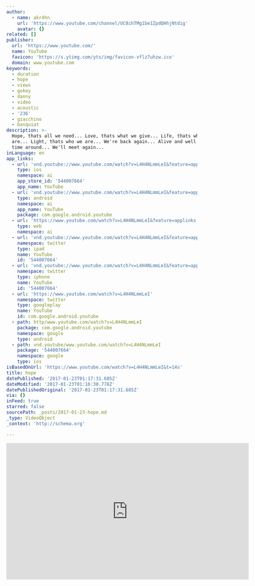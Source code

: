 ```yaml
---
author:
  - name: akr4hn
    url: 'https://www.youtube.com/channel/UC0ihTMg1be1ZpdQHhjNtdig'
    avatar: {}
related: []
publisher:
  url: 'https://www.youtube.com/'
  name: YouTube
  favicon: 'https://s.ytimg.com/yts/img/favicon-vflz7uhzw.ico'
  domain: www.youtube.com
keywords:
  - duration
  - hope
  - views
  - gokey
  - danny
  - video
  - acoustic
  - '236'
  - giacchino
  - basquiat
description: >-
  Hope, thats all we need... Love, thats what we give... Life, thats where we
  are... Light, thats who we are... We're back again... Alive and well... Next
  time around... We'll meet again...
inLanguage: en
app_links:
  - url: 'vnd.youtube://www.youtube.com/watch?v=L4H4NLmmLeI&feature=applinks'
    type: ios
    namespace: ai
    app_store_id: '544007664'
    app_name: YouTube
  - url: 'vnd.youtube://www.youtube.com/watch?v=L4H4NLmmLeI&feature=applinks'
    type: android
    namespace: ai
    app_name: YouTube
    package: com.google.android.youtube
  - url: 'https://www.youtube.com/watch?v=L4H4NLmmLeI&feature=applinks'
    type: web
    namespace: ai
  - url: 'vnd.youtube://www.youtube.com/watch?v=L4H4NLmmLeI&feature=applinks'
    namespace: twitter
    type: ipad
    name: YouTube
    id: '544007664'
  - url: 'vnd.youtube://www.youtube.com/watch?v=L4H4NLmmLeI&feature=applinks'
    namespace: twitter
    type: iphone
    name: YouTube
    id: '544007664'
  - url: 'https://www.youtube.com/watch?v=L4H4NLmmLeI'
    namespace: twitter
    type: googleplay
    name: YouTube
    id: com.google.android.youtube
  - path: http/www.youtube.com/watch?v=L4H4NLmmLeI
    package: com.google.android.youtube
    namespace: google
    type: android
  - path: vnd.youtube/www.youtube.com/watch?v=L4H4NLmmLeI
    package: '544007664'
    namespace: google
    type: ios
isBasedOnUrl: 'https://www.youtube.com/watch?v=L4H4NLmmLeI&t=14s'
title: hope
datePublished: '2017-01-23T01:17:31.685Z'
dateModified: '2017-01-23T01:16:30.778Z'
datePublishedOriginal: '2017-01-23T01:17:31.685Z'
via: {}
inFeed: true
starred: false
sourcePath: _posts/2017-01-23-hope.md
_type: VideoObject
_context: 'http://schema.org'

---
```

<iframe src="https://cdn.embedly.com/widgets/media.html?src=https%3A%2F%2Fwww.youtube.com%2Fembed%2FL4H4NLmmLeI%3Fstart%3D14%26feature%3Doembed%26start%3D14&amp;url=http%3A%2F%2Fwww.youtube.com%2Fwatch%3Fv%3DL4H4NLmmLeI&amp;image=https%3A%2F%2Fi.ytimg.com%2Fvi%2FL4H4NLmmLeI%2Fhqdefault.jpg&amp;key=b7d04c9b404c499eba89ee7072e1c4f7&amp;type=text%2Fhtml&amp;schema=youtube" width="640" height="360" scrolling="no" frameborder="0" allowfullscreen="" style=""></iframe>